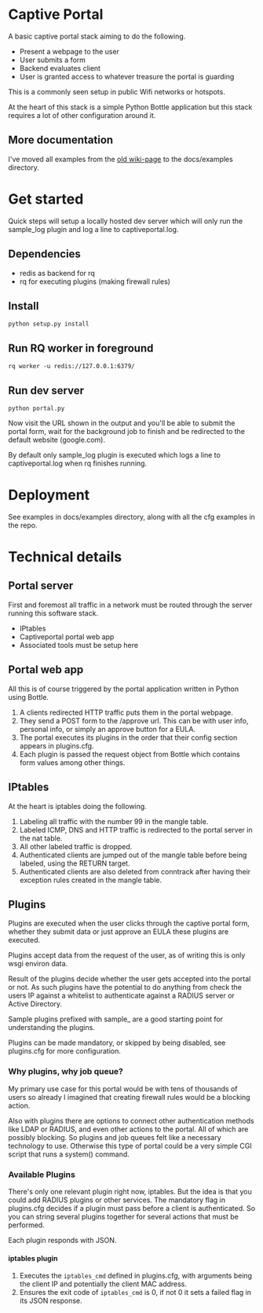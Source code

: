 # Captive Portal

A basic captive portal stack aiming to do the following. 

  - Present a webpage to the user
  - User submits a form
  - Backend evaluates client
  - User is granted access to whatever treasure the portal is guarding

This is a commonly seen setup in public Wifi networks or hotspots. 

At the heart of this stack is a simple Python Bottle application but this stack requires a lot of other configuration around it. 

## More documentation

I've moved all examples from the [old wiki-page](https://wiki.sydit.se/teknik:guider:networking:captive_portal_med_iptables) to the docs/examples directory.

# Get started

Quick steps will setup a locally hosted dev server which will only run the sample_log plugin and log a line to captiveportal.log.

## Dependencies

* redis as backend for rq
* rq for executing plugins (making firewall rules)

## Install

    python setup.py install

## Run RQ worker in foreground

    rq worker -u redis://127.0.0.1:6379/

## Run dev server

    python portal.py

Now visit the URL shown in the output and you'll be able to submit the portal form, wait for the background job to finish and be redirected to the default website (google.com). 

By default only sample_log plugin is executed which logs a line to captiveportal.log when rq finishes running. 

# Deployment

See examples in docs/examples directory, along with all the cfg examples in the repo.

# Technical details

## Portal server

First and foremost all traffic in a network must be routed through the server running this software stack.

* IPtables
* Captiveportal portal web app
* Associated tools must be setup here

## Portal web app

All this is of course triggered by the portal application written in Python using Bottle.

1. A clients redirected HTTP traffic puts them in the portal webpage.
2. They send a POST form to the /approve url. This can be with user info, personal info, or simply an approve button for a EULA. 
3. The portal executes its plugins in the order that their config section appears in plugins.cfg.
4. Each plugin is passed the request object from Bottle which contains form values among other things.

## IPtables

At the heart is iptables doing the following. 

1. Labeling all traffic with the number 99 in the mangle table.
2. Labeled ICMP, DNS and HTTP traffic is redirected to the portal server in the nat table.
3. All other labeled traffic is dropped.
4. Authenticated clients are jumped out of the mangle table before being labeled, using the RETURN target.
5. Authenticated clients are also deleted from conntrack after having their exception rules created in the mangle table.

## Plugins

Plugins are executed when the user clicks through the captive portal form, whether they submit data or just approve an EULA these plugins are executed. 

Plugins accept data from the request of the user, as of writing this is only wsgi environ data. 

Result of the plugins decide whether the user gets accepted into the portal or not. As such plugins have the potential to do anything from check the users IP against a whitelist to authenticate against a RADIUS server or Active Directory.

Sample plugins prefixed with sample\_ are a good starting point for understanding the plugins. 

Plugins can be made mandatory, or skipped by being disabled, see plugins.cfg for more configuration.

### Why plugins, why job queue?

My primary use case for this portal would be with tens of thousands of users so already I imagined that creating firewall rules would be a blocking action. 

Also with plugins there are options to connect other authentication methods like LDAP or RADIUS, and even other actions to the portal. All of which are possibly blocking. So plugins and job queues felt like a necessary technology to use. Otherwise this type of portal could be a very simple CGI script that runs a system() command.

### Available Plugins

There's only one relevant plugin right now, iptables. But the idea is that you could add RADIUS plugins or other services. The mandatory flag in plugins.cfg decides if a plugin must pass before a client is authenticated. So you can string several plugins together for several actions that must be performed. 

Each plugin responds with JSON.

#### iptables plugin

1. Executes the ``iptables_cmd`` defined in plugins.cfg, with arguments being the client IP and potentially the client MAC address.
2. Ensures the exit code of ``iptables_cmd`` is 0, if not 0 it sets a failed flag in its JSON response.
